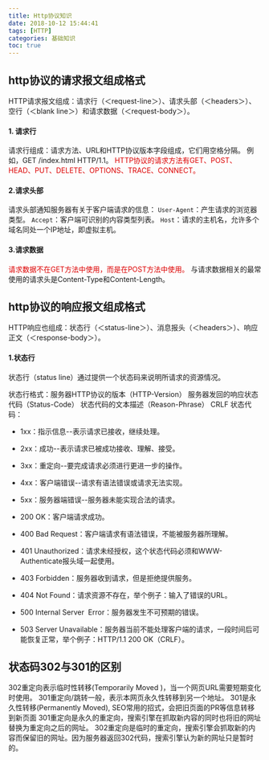 ```yaml
---
title: Http协议知识
date: 2018-10-12 15:44:41
tags: [HTTP]
categories: 基础知识
toc: true
---
```


## http协议的请求报文组成格式
HTTP请求报文组成：请求行（＜request-line＞）、请求头部（＜headers＞）、空行（＜blank line＞）和请求数据（＜request-body＞）。

#### 1. 请求行
请求行组成：请求方法、URL和HTTP协议版本字段组成，它们用空格分隔。
例如，GET /index.html HTTP/1.1。
<font color="#dd0000">HTTP协议的请求方法有GET、POST、HEAD、PUT、DELETE、OPTIONS、TRACE、CONNECT。</font>

#### 2.请求头部 
请求头部通知服务器有关于客户端请求的信息：
`User-Agent`：产生请求的浏览器类型。
`Accept`：客户端可识别的内容类型列表。
`Host`：请求的主机名，允许多个域名同处一个IP地址，即虚拟主机。

#### 3.请求数据
<font color="#dd0000">请求数据不在GET方法中使用，而是在POST方法中使用。</font>
与请求数据相关的最常使用的请求头是Content-Type和Content-Length。

## http协议的响应报文组成格式
HTTP响应也组成：状态行（＜status-line＞）、消息报头（＜headers＞）、响应正文（＜response-body＞）。

#### 1.状态行
状态行（status line）通过提供一个状态码来说明所请求的资源情况。

状态行格式：服务器HTTP协议的版本（HTTP-Version） 服务器发回的响应状态代码（Status-Code） 状态代码的文本描述（Reason-Phrase） CRLF
状态代码：
- 1xx：指示信息--表示请求已接收，继续处理。
- 2xx：成功--表示请求已被成功接收、理解、接受。
- 3xx：重定向--要完成请求必须进行更进一步的操作。
- 4xx：客户端错误--请求有语法错误或请求无法实现。
- 5xx：服务器端错误--服务器未能实现合法的请求。

- 200 OK：客户端请求成功。
- 400 Bad Request：客户端请求有语法错误，不能被服务器所理解。
- 401 Unauthorized：请求未经授权，这个状态代码必须和WWW-Authenticate报头域一起使用。
- 403 Forbidden：服务器收到请求，但是拒绝提供服务。
- 404 Not Found：请求资源不存在，举个例子：输入了错误的URL。
- 500 Internal Server  Error：服务器发生不可预期的错误。
- 503 Server Unavailable：服务器当前不能处理客户端的请求，一段时间后可能恢复正常，举个例子：HTTP/1.1 200 OK（CRLF）。

## 状态码302与301的区别
302重定向表示临时性转移(Temporarily Moved )，当一个网页URL需要短期变化时使用。
301重定向/跳转一般，表示本网页永久性转移到另一个地址。
301是永久性转移(Permanently Moved), SEO常用的招式，会把旧页面的PR等信息转移到新页面
301重定向是永久的重定向，搜索引擎在抓取新内容的同时也将旧的网址替换为重定向之后的网址。
302重定向是临时的重定向，搜索引擎会抓取新的内容而保留旧的网址。因为服务器返回302代码，搜索引擎认为新的网址只是暂时的。